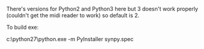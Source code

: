 There's versions for Python2 and Python3 here but 3 doesn't work properly (couldn't
get the midi reader to work) so default is 2.

To build exe:

c:\python27\python.exe -m PyInstaller synpy.spec